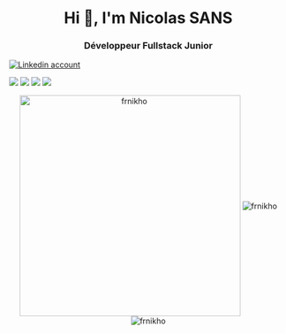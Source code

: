 <h1 align="center">Hi 👋, I'm Nicolas SANS</h1>
<h3 align="center">Développeur Fullstack Junior</h3>

[![Linkedin account](https://img.shields.io/badge/LinkedIn-0077B5?style=for-the-badge&logo=linkedin&logoColor=white "Linkedin account")](https://www.linkedin.com/in/nicosans/ "Linkedin account")

<p>
  <img src="https://img.shields.io/badge/MySQL-00000F?style=for-the-badge&logo=mysql&logoColor=white" />
  <img src="https://img.shields.io/badge/PostgreSQL-316192?style=for-the-badge&logo=postgresql&logoColor=white" />
  <img src="https://img.shields.io/badge/MongoDB-4EA94B?style=for-the-badge&logo=mongodb&logoColor=white" />
  <img src="https://img.shields.io/badge/SQLite-07405E?style=for-the-badge&logo=sqlite&logoColor=white" />
</p>

<div align="center">
  <img align="center" src="https://api.daily.dev/devcards/134e9a6e868941c5b46bc29bd46bd6ec.png?r=h4l" width="400" alt="frnikho" />
  <img align="center" src="https://github-readme-stats.vercel.app/api?username=frnikho&show_icons=true&locale=en" alt="frnikho" />
  <img align="center" src="https://github-readme-streak-stats.herokuapp.com/?user=frnikho&" alt="frnikho" />
</div>
